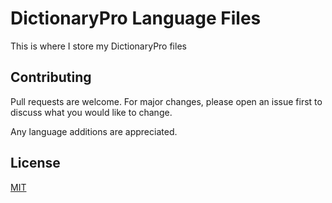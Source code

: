# DictionaryPro Language Files

This is where I store my DictionaryPro files

## Contributing

Pull requests are welcome. For major changes, please open an issue first
to discuss what you would like to change.

Any language additions are appreciated.

## License

[MIT](https://choosealicense.com/licenses/mit/)
